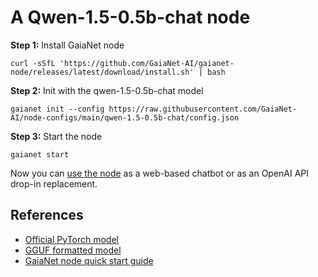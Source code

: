 # A Qwen-1.5-0.5b-chat node 

**Step 1:** Install GaiaNet node

```
curl -sSfL 'https://github.com/GaiaNet-AI/gaianet-node/releases/latest/download/install.sh' | bash
```

**Step 2:** Init with the qwen-1.5-0.5b-chat model

```
gaianet init --config https://raw.githubusercontent.com/GaiaNet-AI/node-configs/main/qwen-1.5-0.5b-chat/config.json
```

**Step 3:** Start the node

```
gaianet start
```

Now you can [use the node](https://docs.gaianet.ai/user-guide/mynode) as a web-based chatbot or as an OpenAI API drop-in replacement.


## References

* [Official PyTorch model](https://huggingface.co/Qwen/Qwen1.5-0.5B-Chat)
* [GGUF formatted model](https://huggingface.co/gaianet/Qwen1.5-0.5B-Chat-GGUF)
* [GaiaNet node quick start guide](https://docs.gaianet.ai/node-guide/quick-start)
